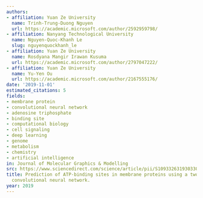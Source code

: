 ```yaml
---
authors:
- affiliation: Yuan Ze University
  name: Trinh-Trung-Duong Nguyen
  url: https://academic.microsoft.com/author/2592959798/
- affiliation: Nanyang Technological University
  name: Nguyen-Quoc-Khanh Le
  slug: nguyenquockhanh_le
- affiliation: Yuan Ze University
  name: Rosdyana Mangir Irawan Kusuma
  url: https://academic.microsoft.com/author/2797047222/
- affiliation: Yuan Ze University
  name: Yu-Yen Ou
  url: https://academic.microsoft.com/author/2167555176/
date: '2019-11-01'
estimated_citations: 5
fields:
- membrane protein
- convolutional neural network
- adenosine triphosphate
- binding site
- computational biology
- cell signaling
- deep learning
- genome
- metabolism
- chemistry
- artificial intelligence
in: Journal of Molecular Graphics & Modelling
src: https://www.sciencedirect.com/science/article/pii/S1093326319303304
title: Prediction of ATP-binding sites in membrane proteins using a two-dimensional
  convolutional neural network.
year: 2019
---
```

